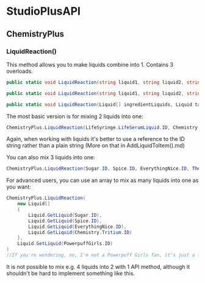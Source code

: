# StudioPlusAPI
## ChemistryPlus
### LiquidReaction() 
This method allows you to make liquids combine into 1. Contains 3 overloads.<br/>
```cs
public static void LiquidReaction(string liquid1, string liquid2, string target, float ratePerSecond = 0.05f)

public static void LiquidReaction(string liquid1, string liquid2, string liquid3, string target, float ratePerSecond = 0.05f)

public static void LiquidReaction(Liquid[] ingredientLiquids, Liquid target, float ratePerSecond = 0.05f)
```
The most basic version is for mixing 2 liquids into one:
```cs
ChemistryPlus.LiquidReaction(LifeSyringe.LifeSerumLiquid.ID, Chemistry.Tritium.ID, DeathSyringe.InstantDeathPoisonLiquid.ID);
```
Again, when working with liquids it's better to use a reference to the ID string rather than a plain string (More on that in AddLiquidToItem().md)

You can also mix 3 liquids into one:
```cs
ChemistryPlus.LiquidReaction(Sugar.ID, Spice.ID, EverythingNice.ID, ThePerfectLittleGirl.ID);
```
For advanced users, you can use an array to mix as many liquids into one as you want:
```cs
ChemistryPlus.LiquidReaction(
    new Liquid[]
    {
        Liquid.GetLiquid(Sugar.ID),
        Liquid.GetLiquid(Spice.ID),
        Liquid.GetLiquid(EverythingNice.ID),
        Liquid.GetLiquid(Chemistry.Tritium.ID)
    }, 
    Liquid.GetLiquid(PowerpuffGirls.ID)
)
//If you're wondering, no, I'm not a Powerpuff Girls fan, it's just a fun example.
```
It is not possible to mix e.g. 4 liquids into 2 with 1 API method, although it shouldn't be hard to implement something like this.